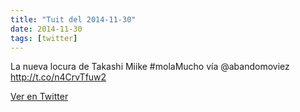 ```yaml
---
title: "Tuit del 2014-11-30"
date: 2014-11-30
tags: [twitter]
---
```


La nueva locura de Takashi Miike #molaMucho vía @abandomoviez http://t.co/n4CrvTfuw2



[Ver en Twitter](https://twitter.com/i/web/status/539202998527070208)
